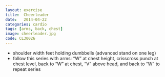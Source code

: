 ```yaml
---
layout: exercise
title:  Cheerleader
date:   2014-04-22
categories: cardio
tags: [arms, back, chest]
image: cheerleader.jpg
code: CL30026
---
```


- shoulder width feet holding dumbbells (advanced stand on one leg)
- follow this series with arms: “W” at chest height, crisscross punch at chest level, back to “W” at chest, “V” above head, and back to “W” to repeat series 	